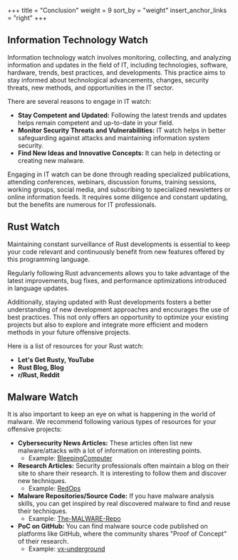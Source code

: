 +++
title = "Conclusion"
weight = 9
sort_by = "weight"
insert_anchor_links = "right"
+++

##  Information Technology Watch

Information technology watch involves monitoring, collecting, and analyzing information and updates in the field of IT, including technologies, software, hardware, trends, best practices, and developments. This practice aims to stay informed about technological advancements, changes, security threats, new methods, and opportunities in the IT sector.

There are several reasons to engage in IT watch:

- **Stay Competent and Updated:** Following the latest trends and updates helps remain competent and up-to-date in your field.
- **Monitor Security Threats and Vulnerabilities:** IT watch helps in better safeguarding against attacks and maintaining information system security.
- **Find New Ideas and Innovative Concepts:** It can help in detecting or creating new malware.

Engaging in IT watch can be done through reading specialized publications, attending conferences, webinars, discussion forums, training sessions, working groups, social media, and subscribing to specialized newsletters or online information feeds. It requires some diligence and constant updating, but the benefits are numerous for IT professionals.

##  Rust Watch

Maintaining constant surveillance of Rust developments is essential to keep your code relevant and continuously benefit from new features offered by this programming language.

Regularly following Rust advancements allows you to take advantage of the latest improvements, bug fixes, and performance optimizations introduced in language updates.

Additionally, staying updated with Rust developments fosters a better understanding of new development approaches and encourages the use of best practices. This not only offers an opportunity to optimize your existing projects but also to explore and integrate more efficient and modern methods in your future offensive projects.

Here is a list of resources for your Rust watch:

- **Let's Get Rusty, YouTube**
- **Rust Blog, Blog**
- **r/Rust, Reddit**

##  Malware Watch

It is also important to keep an eye on what is happening in the world of malware. We recommend following various types of resources for your offensive projects:

- **Cybersecurity News Articles:** These articles often list new malware/attacks with a lot of information on interesting points.
  - Example: [BleepingComputer](https://www.bleepingcomputer.com/)
- **Research Articles:** Security professionals often maintain a blog on their site to share their research. It is interesting to follow them and discover new techniques.
  - Example: [RedOps](https://redops.at/en/knowledge-base)
- **Malware Repositories/Source Code:** If you have malware analysis skills, you can get inspired by real discovered malware to find and reuse their techniques.
  - Example: [The-MALWARE-Repo](https://github.com/Da2dalus/The-MALWARE-Repo/)
- **PoC on GitHub:** You can find malware source code published on platforms like GitHub, where the community shares "Proof of Concept" of their research.
  - Example: [vx-underground](https://github.com/vxunderground)
